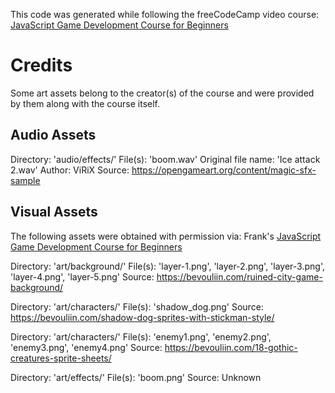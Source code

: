 This code was generated while following the freeCodeCamp video course:
[JavaScript Game Development Course for Beginners](https://www.youtube.com/watch?v=GFO_txvwK_c)

# Credits

Some art assets belong to the creator(s) of the course and were provided by them
along with the course itself.

## Audio Assets

Directory: 'audio/effects/'
File(s): 'boom.wav'
Original file name: 'Ice attack 2.wav'
Author: ViRiX
Source: https://opengameart.org/content/magic-sfx-sample

## Visual Assets

The following assets were obtained with permission via:
Frank's [JavaScript Game Development Course for Beginners](https://www.youtube.com/watch?v=GFO_txvwK_c)

Directory: 'art/background/'
File(s): 'layer-1.png', 'layer-2.png', 'layer-3.png', 'layer-4.png', 'layer-5.png'
Source: https://bevouliin.com/ruined-city-game-background/

Directory: 'art/characters/'
File(s): 'shadow_dog.png'
Source: https://bevouliin.com/shadow-dog-sprites-with-stickman-style/

Directory: 'art/characters/'
File(s): 'enemy1.png', 'enemy2.png', 'enemy3.png', 'enemy4.png'
Source: https://bevouliin.com/18-gothic-creatures-sprite-sheets/

Directory: 'art/effects/'
File(s): 'boom.png'
Source: Unknown
